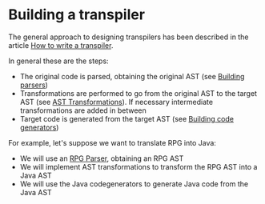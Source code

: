 # Building a transpiler

The general approach to designing transpilers has been described in the article [How to write a transpiler](https://tomassetti.me/how-to-write-a-transpiler/).

In general these are the steps:

- The original code is parsed, obtaining the original AST (see [Building parsers](https://github.com/Strumenta/StarLasu/blob/main/documentation/usecases/building-parser.md))
- Transformations are performed to go from the original AST to the target AST (see [AST Transformations](https://github.com/Strumenta/StarLasu/blob/main/documentation/transformations.md)). If necessary intermediate transformations are added in between
- Target code is generated from the target AST (see [Building code generators](https://github.com/Strumenta/StarLasu/blob/main/documentation/usecases/building-codegenerator.md))

For example, let's suppose we want to translate RPG into Java:

- We will use an [RPG Parser](https://strumenta.com/parser-for-rpg/), obtaining an RPG AST
- We will implement AST transformations to transform the RPG AST into a Java AST
- We will use the Java codegenerators to generate Java code from the Java AST
